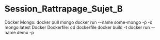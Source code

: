 # Session_Rattrapage_Sujet_B



Docker Mongo:
docker pull mongo
docker run --name some-mongo -p  -d mongo:latest
Docker Dockerfile:
cd dockerfile
docker build -t 
docker run --name demo -p 
